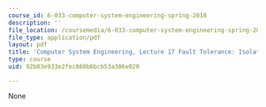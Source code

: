 ```yaml
---
course_id: 6-033-computer-system-engineering-spring-2018
description: ''
file_location: /coursemedia/6-033-computer-system-engineering-spring-2018/92b03e933e2fec860b6bcb53a306e020_MIT6_033S18lec17.pdf
file_type: application/pdf
layout: pdf
title: 'Computer System Engineering, Lecture 17 Fault Tolerance: Isolation'
type: course
uid: 92b03e933e2fec860b6bcb53a306e020

---
```

None